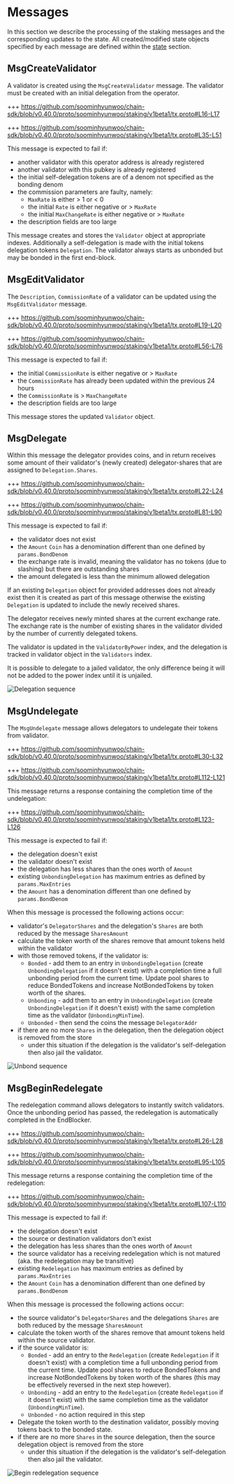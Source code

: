 <!--
order: 3
-->

# Messages

In this section we describe the processing of the staking messages and the corresponding updates to the state. All created/modified state objects specified by each message are defined within the [state](./02_state_transitions.md) section.

## MsgCreateValidator

A validator is created using the `MsgCreateValidator` message.
The validator must be created with an initial delegation from the operator.

+++ https://github.com/soominhyunwoo/chain-sdk/blob/v0.40.0/proto/soominhyunwoo/staking/v1beta1/tx.proto#L16-L17

+++ https://github.com/soominhyunwoo/chain-sdk/blob/v0.40.0/proto/soominhyunwoo/staking/v1beta1/tx.proto#L35-L51

This message is expected to fail if:

- another validator with this operator address is already registered
- another validator with this pubkey is already registered
- the initial self-delegation tokens are of a denom not specified as the bonding denom
- the commission parameters are faulty, namely:
  - `MaxRate` is either > 1 or < 0
  - the initial `Rate` is either negative or > `MaxRate`
  - the initial `MaxChangeRate` is either negative or > `MaxRate`
- the description fields are too large

This message creates and stores the `Validator` object at appropriate indexes.
Additionally a self-delegation is made with the initial tokens delegation
tokens `Delegation`. The validator always starts as unbonded but may be bonded
in the first end-block.

## MsgEditValidator

The `Description`, `CommissionRate` of a validator can be updated using the
`MsgEditValidator` message.

+++ https://github.com/soominhyunwoo/chain-sdk/blob/v0.40.0/proto/soominhyunwoo/staking/v1beta1/tx.proto#L19-L20

+++ https://github.com/soominhyunwoo/chain-sdk/blob/v0.40.0/proto/soominhyunwoo/staking/v1beta1/tx.proto#L56-L76

This message is expected to fail if:

- the initial `CommissionRate` is either negative or > `MaxRate`
- the `CommissionRate` has already been updated within the previous 24 hours
- the `CommissionRate` is > `MaxChangeRate`
- the description fields are too large

This message stores the updated `Validator` object.

## MsgDelegate

Within this message the delegator provides coins, and in return receives
some amount of their validator's (newly created) delegator-shares that are
assigned to `Delegation.Shares`.

+++ https://github.com/soominhyunwoo/chain-sdk/blob/v0.40.0/proto/soominhyunwoo/staking/v1beta1/tx.proto#L22-L24

+++ https://github.com/soominhyunwoo/chain-sdk/blob/v0.40.0/proto/soominhyunwoo/staking/v1beta1/tx.proto#L81-L90

This message is expected to fail if:

- the validator does not exist
- the `Amount` `Coin` has a denomination different than one defined by `params.BondDenom`
- the exchange rate is invalid, meaning the validator has no tokens (due to slashing) but there are outstanding shares
- the amount delegated is less than the minimum allowed delegation

If an existing `Delegation` object for provided addresses does not already
exist then it is created as part of this message otherwise the existing
`Delegation` is updated to include the newly received shares.

The delegator receives newly minted shares at the current exchange rate.
The exchange rate is the number of existing shares in the validator divided by
the number of currently delegated tokens.

The validator is updated in the `ValidatorByPower` index, and the delegation is
tracked in validator object in the `Validators` index.

It is possible to delegate to a jailed validator, the only difference being it
will not be added to the power index until it is unjailed.

![Delegation sequence](../../../docs/uml/svg/delegation_sequence.svg)

## MsgUndelegate

The `MsgUndelegate` message allows delegators to undelegate their tokens from
validator.

+++ https://github.com/soominhyunwoo/chain-sdk/blob/v0.40.0/proto/soominhyunwoo/staking/v1beta1/tx.proto#L30-L32

+++ https://github.com/soominhyunwoo/chain-sdk/blob/v0.40.0/proto/soominhyunwoo/staking/v1beta1/tx.proto#L112-L121

This message returns a response containing the completion time of the undelegation:

+++ https://github.com/soominhyunwoo/chain-sdk/blob/v0.40.0/proto/soominhyunwoo/staking/v1beta1/tx.proto#L123-L126

This message is expected to fail if:

- the delegation doesn't exist
- the validator doesn't exist
- the delegation has less shares than the ones worth of `Amount`
- existing `UnbondingDelegation` has maximum entries as defined by `params.MaxEntries`
- the `Amount` has a denomination different than one defined by `params.BondDenom`

When this message is processed the following actions occur:

- validator's `DelegatorShares` and the delegation's `Shares` are both reduced by the message `SharesAmount`
- calculate the token worth of the shares remove that amount tokens held within the validator
- with those removed tokens, if the validator is:
  - `Bonded` - add them to an entry in `UnbondingDelegation` (create `UnbondingDelegation` if it doesn't exist) with a completion time a full unbonding period from the current time. Update pool shares to reduce BondedTokens and increase NotBondedTokens by token worth of the shares.
  - `Unbonding` - add them to an entry in `UnbondingDelegation` (create `UnbondingDelegation` if it doesn't exist) with the same completion time as the validator (`UnbondingMinTime`).
  - `Unbonded` - then send the coins the message `DelegatorAddr`
- if there are no more `Shares` in the delegation, then the delegation object is removed from the store
  - under this situation if the delegation is the validator's self-delegation then also jail the validator.

![Unbond sequence](../../../docs/uml/svg/unbond_sequence.svg)

## MsgBeginRedelegate

The redelegation command allows delegators to instantly switch validators. Once
the unbonding period has passed, the redelegation is automatically completed in
the EndBlocker.

+++ https://github.com/soominhyunwoo/chain-sdk/blob/v0.40.0/proto/soominhyunwoo/staking/v1beta1/tx.proto#L26-L28

+++ https://github.com/soominhyunwoo/chain-sdk/blob/v0.40.0/proto/soominhyunwoo/staking/v1beta1/tx.proto#L95-L105

This message returns a response containing the completion time of the redelegation:

+++ https://github.com/soominhyunwoo/chain-sdk/blob/v0.40.0/proto/soominhyunwoo/staking/v1beta1/tx.proto#L107-L110

This message is expected to fail if:

- the delegation doesn't exist
- the source or destination validators don't exist
- the delegation has less shares than the ones worth of `Amount`
- the source validator has a receiving redelegation which is not matured (aka. the redelegation may be transitive)
- existing `Redelegation` has maximum entries as defined by `params.MaxEntries`
- the `Amount` `Coin` has a denomination different than one defined by `params.BondDenom`

When this message is processed the following actions occur:

- the source validator's `DelegatorShares` and the delegations `Shares` are both reduced by the message `SharesAmount`
- calculate the token worth of the shares remove that amount tokens held within the source validator.
- if the source validator is:
  - `Bonded` - add an entry to the `Redelegation` (create `Redelegation` if it doesn't exist) with a completion time a full unbonding period from the current time. Update pool shares to reduce BondedTokens and increase NotBondedTokens by token worth of the shares (this may be effectively reversed in the next step however).
  - `Unbonding` - add an entry to the `Redelegation` (create `Redelegation` if it doesn't exist) with the same completion time as the validator (`UnbondingMinTime`).
  - `Unbonded` - no action required in this step
- Delegate the token worth to the destination validator, possibly moving tokens back to the bonded state.
- if there are no more `Shares` in the source delegation, then the source delegation object is removed from the store
  - under this situation if the delegation is the validator's self-delegation then also jail the validator.

![Begin redelegation sequence](../../../docs/uml/svg/begin_redelegation_sequence.svg)
